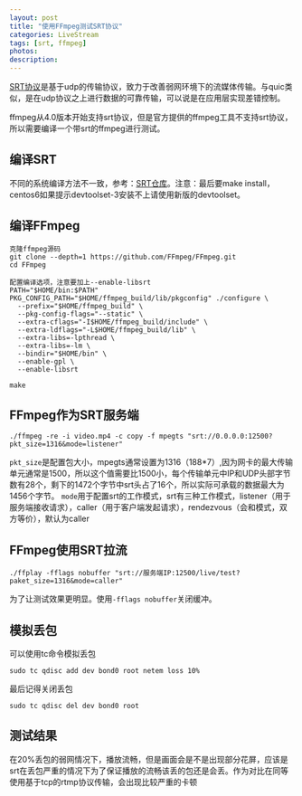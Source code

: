 ```yaml
---
layout: post
title: "使用FFmpeg测试SRT协议"
categories: LiveStream
tags: [srt, ffmpeg]
photos:
description: 
---
```


[SRT协议](https://github.com/Haivision/srt)是基于udp的传输协议，致力于改善弱网环境下的流媒体传输。与quic类似，是在udp协议之上进行数据的可靠传输，可以说是在应用层实现差错控制。

ffmpeg从4.0版本开始支持srt协议，但是官方提供的ffmpeg工具不支持srt协议，所以需要编译一个带srt的ffmpeg进行测试。

## 编译SRT
不同的系统编译方法不一致，参考：[SRT仓库](https://github.com/Haivision/srt)。注意：最后要make install，centos6如果提示devtoolset-3安装不上请使用新版的devtoolset。

## 编译FFmpeg
```
克隆ffmpeg源码
git clone --depth=1 https://github.com/FFmpeg/FFmpeg.git
cd FFmpeg

配置编译选项，注意要加上--enable-libsrt
PATH="$HOME/bin:$PATH" PKG_CONFIG_PATH="$HOME/ffmpeg_build/lib/pkgconfig" ./configure \
  --prefix="$HOME/ffmpeg_build" \
  --pkg-config-flags="--static" \
  --extra-cflags="-I$HOME/ffmpeg_build/include" \
  --extra-ldflags="-L$HOME/ffmpeg_build/lib" \
  --extra-libs=-lpthread \
  --extra-libs=-lm \
  --bindir="$HOME/bin" \
  --enable-gpl \
  --enable-libsrt

make
```

## FFmpeg作为SRT服务端
```
./ffmpeg -re -i video.mp4 -c copy -f mpegts "srt://0.0.0.0:12500?pkt_size=1316&mode=listener"
```
`pkt_size`是配置包大小，mpegts通常设置为1316（188*7）,因为网卡的最大传输单元通常是1500，所以这个值需要比1500小，每个传输单元中IP和UDP头部字节数有28个，剩下的1472个字节中srt头占了16个，所以实际可承载的数据最大为1456个字节。
`mode`用于配置srt的工作模式，srt有三种工作模式，listener（用于服务端接收请求），caller（用于客户端发起请求），rendezvous（会和模式，双方等价），默认为caller

## FFmpeg使用SRT拉流
```
./ffplay -fflags nobuffer "srt://服务端IP:12500/live/test?paket_size=1316&mode=caller"
```
为了让测试效果更明显。使用`-fflags nobuffer`关闭缓冲。

## 模拟丢包
可以使用tc命令模拟丢包
```
sudo tc qdisc add dev bond0 root netem loss 10%
```
最后记得关闭丢包
```
sudo tc qdisc del dev bond0 root
```

## 测试结果
在20%丢包的弱网情况下，播放流畅，但是画面会是不是出现部分花屏，应该是srt在丢包严重的情况下为了保证播放的流畅该丢的包还是会丢。作为对比在同等使用基于tcp的rtmp协议传输，会出现比较严重的卡顿